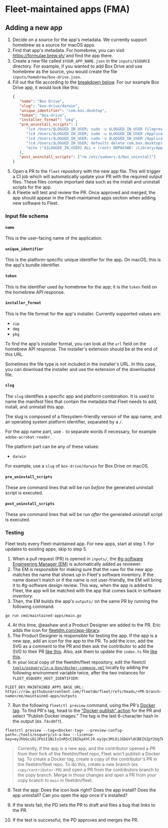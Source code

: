 # Fleet-maintained apps (FMA)

## Adding a new app

1. Decide on a source for the app's metadata. We currently support homebrew as a source for macOS apps.
2. Find that app's metadata. For homebrew, you can visit https://formulae.brew.sh/ and find the app there.
3. Create a new file called `$YOUR_APP_NAME.json` in the `inputs/$SOURCE` directory. For
   example, if you wanted to add Box Drive and use homebrew as the source, you would create the
   file `inputs/homebrew/box-drive.json`.
4. Fill out the file according to the [breakdown below](#input-file-schema). For our example Box Drive app, it would look like this:
   ```json
   {
      "name": "Box Drive",
      "slug": "box-drive/darwin",
      "unique_identifier": "com.box.desktop",
      "token": "box-drive",
      "installer_format": "pkg",
      "pre_uninstall_scripts": [
         "(cd /Users/$LOGGED_IN_USER; sudo -u $LOGGED_IN_USER fileproviderctl domain remove -A com.box.desktop.boxfileprovider)",
         "(cd /Users/$LOGGED_IN_USER; sudo -u $LOGGED_IN_USER /Applications/Box.app/Contents/MacOS/fpe/streem --remove-fpe-domain-and-archive-unsynced-content Box)",
         "(cd /Users/$LOGGED_IN_USER; sudo -u $LOGGED_IN_USER /Applications/Box.app/Contents/MacOS/fpe/streem --remove-fpe-domain-and-preserve-unsynced-content Box)",
         "(cd /Users/$LOGGED_IN_USER; defaults delete com.box.desktop)",
         "echo \"${LOGGED_IN_USER} ALL = (root) NOPASSWD: /Library/Application\\ Support/Box/uninstall_box_drive_r\" >> /etc/sudoers.d/box_uninstall"
      ],
      "post_uninstall_scripts": ["rm /etc/sudoers.d/box_uninstall"]
   }
   ```
5. Open a PR to the `fleet` repository with the new app file. This will trigger a CI job which will automatically update your PR with the required output files. These files contain important data such as the install and uninstall scripts for the app.
6. A Fleetie will test and review the PR. Once approved and merged, the app should appear in the Fleet-maintained apps section when adding new software to Fleet.

### Input file schema

#### `name`
This is the user-facing name of the application.

#### `unique_identifier`
This is the platform-specific unique identifier for the app. On macOS, this is the app's bundle identifier.

#### `token`
This is the identifier used by homebrew for the app; it is the `token` field on the homebrew API response.

#### `installer_format`
This is the file format for the app's installer. Currently supported values are:
- `zip`
- `dmg`
- `pkg`

To find the app's installer format, you can look at the `url` field on the homebrew API response. The installer's extension should be at the end of this URL. 

Sometimes the file type is not included in the installer's URL. In this case, you can download the installer and use the extension of the downloaded file.

#### `slug`
The `slug` identifies a specific app and platform combination. It is used to name the manifest files that contain the metadata that Fleet needs to add, install, and uninstall this app. 

The slug is composed of a filesystem-friendly version of the app name, and an operating system platform identifier, separated by a `/`.

For the app name part, use `-` to separate words if necessary, for example `adobe-acrobat-reader`. 

The platform part can be any of these values:
- `darwin`

For example, use a `slug` of `box-drive/darwin` for Box Drive on macOS.

#### `pre_uninstall_scripts`
These are command lines that will be run _before_ the generated uninstall script is executed.

#### `post_uninstall_scripts`
These are command lines that will be run _after_ the generated uninstall script is executed.

### Testing

Fleet tests every Fleet-maintained app. For new apps, start at step 1. For updates to existing apps, skip to step 5.

1. When a pull request (PR) is opened in `inputs/`, the [#g-software Engineering Manager (EM)](https://fleetdm.com/handbook/company/product-groups#software-group) is automatically added as reviewer.
2. The EM is responsible for making sure that the `name` for the new app matches the name that shows up in Fleet's software inventory. If the name doesn't match or if the name is not user-friendly, the EM will bring it to #g-software design review. This way, when the app is added to Fleet, the app will be matched with the app that comes back in software inventory.
3. Then, the EM builds the app's `outputs/` on the same PR by running the following command:

```
go run cmd/maintained-apps/main.go
```

4. At this time, @eashaw and a Product Designer are added to the PR. Eric adds the icon for [fleetdm.com/app-library](https://fleetdm.com/app-library).
5. The Product Designer is responsible for testing the app. If the app is a new app, add an icon for the app to the PR. To add the icon, add the SVG as a comment to the PR and then ask the contributor to add the SVG to their PR [like this](https://github.com/fleetdm/fleet/pull/28332/files#diff-3728cfaafa50a41f6b017a4ef6ab64f7ce99034a9e90ed46421670f76a2db17f). Also, ask them to update the `index.ts` file [like this](https://github.com/fleetdm/fleet/pull/28332/files#diff-628095892e1d16090be1db6cc1a5c9cebc65248c32a8b1312385394818f2907b).
6. In your local copy of the fleetdm/fleet repository, edit the fleetctl [`tools/osquery/in-a-box/docker-compose.yml`](https://github.com/fleetdm/fleet/blob/main/tools/osquery/in-a-box/docker-compose.yml) locally by adding the following environment variable twice, after the two instances for `FLEET_OSQUERY_HOST_IDENTIFIER`:

```
FLEET_DEV_MAINTAINED_APPS_BASE_URL: https://raw.githubusercontent.com/fleetdm/fleet/refs/heads/<PR-branch-name>/ee/maintained-apps/outputs
```

7. Run the following `fleetctl preview` command, using the PR's [Docker tag](https://hub.docker.com/r/fleetdm/fleet/tags). To find PR's tag, head to the ["Docker publish" action](https://github.com/fleetdm/fleet/actions/workflows/goreleaser-snapshot-fleet.yaml) for the PR and select "Publish Docker images." The tag is the last 6-character hash in the output (ex. `f4cd9f7`).

```
fleetctl preview --tag=<Docker-tag> --preview-config-path=./tools/osquery/in-a-box --license-key=eyJhbGciOiJFUzI1NiIsInR5cCI6IkpXVCJ9.eyJpc3MiOiJGbGVldCBEZXZpY2UgTWFuYWdlbWVudCBJbmMuIiwiZXhwIjoxNjQwOTk1MjAwLCJzdWIiOiJkZXZlbG9wbWVudCIsImRldmljZXMiOjEwMCwibm90ZSI6ImZvciBkZXZlbG9wbWVudCBvbmx5IiwidGllciI6ImJhc2ljIiwiaWF0IjoxNjIyNDI2NTg2fQ.WmZ0kG4seW3IrNvULCHUPBSfFdqj38A_eiXdV_DFunMHechjHbkwtfkf1J6JQJoDyqn8raXpgbdhafDwv3rmDw
```

> Currently, if the app is a new app, and the contributor opened a PR from their fork of the fleetdm/fleet repo, Fleet won't publish a Docker tag. To create a Docker tag, create a copy of the contributor's PR in the fleetdm/fleet repo. To do this, create a new branch (ex. `copy/contributor-PR`) and open a PR from the contributors branch to the copy branch. Merge in those changes and open a PR from your copy branch to `main` in fleetdm/fleet.

8. Test the app: Does the icon look right? Does the app install? Does the app uninstall? Can you open the app once it's installed?

9. If the tests fail, the PD sets the PR to draft and files a bug that links to the PR.
10. If the test is successful, the PD approves and merges the PR.

